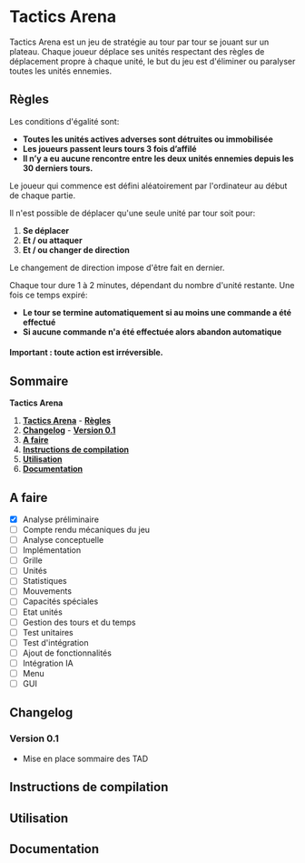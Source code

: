 # Tactics Arena

Tactics Arena est un jeu de stratégie au tour par tour se jouant sur un plateau.
Chaque joueur déplace ses unités respectant des règles de déplacement propre à chaque unité, le but du jeu est d'éliminer ou paralyser toutes les unités ennemies.

## Règles


Les conditions d'égalité sont:

  - **Toutes les unités actives adverses sont détruites ou immobilisée**
  - **Les joueurs passent leurs tours 3 fois d’affilé**
  - **Il n’y a eu aucune rencontre entre les deux unités ennemies depuis les 30 derniers tours.**
  

Le joueur qui commence est défini aléatoirement par l'ordinateur au début de chaque partie.

 Il n'est possible de déplacer qu'une seule unité par tour soit pour:
  
  1.  **Se déplacer**
  2.  **Et / ou attaquer**
  3.  **Et / ou changer de direction**

Le changement de direction impose d'être fait en dernier.

Chaque tour dure 1 à 2 minutes, dépendant du nombre d'unité restante.
Une fois ce temps expiré:
  - **Le tour se termine automatiquement si au moins une commande a été effectué**
  - **Si aucune commande n'a été effectuée alors abandon automatique**

#### Important : toute action est irréversible.


## Sommaire
   **Tactics Arena**
   1. **[Tactics Arena](#tactics-arena)**
    - **[Règles](#règles)**
   2. **[Changelog](#changelog)**
     - **[Version 0.1](#version-01)**
   3. **[A faire](#a-faire)**
   4. **[Instructions de compilation](#instructions-de-compilation)**
   5. **[Utilisation](#utilisation)**
   6. **[Documentation](#documentation)**

## A faire
 
 - [x] Analyse préliminaire
 - [ ] Compte rendu mécaniques du jeu
 - [ ] Analyse conceptuelle
 - [ ] Implémentation
  - [ ] Grille
  - [ ] Unités
  - [ ] Statistiques
  - [ ] Mouvements
  - [ ] Capacités spéciales
  - [ ] Etat unités
  - [ ] Gestion des tours et du temps 
 - [ ] Test unitaires
 - [ ] Test d'intégration
 - [ ] Ajout de fonctionnalités
  - [ ] Intégration IA
  - [ ] Menu
  - [ ] GUI

## Changelog

### Version 0.1

 - Mise en place sommaire des TAD

## Instructions de compilation


## Utilisation


## Documentation



